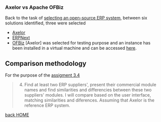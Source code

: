 ### Axelor vs Apache OFBiz
Back to the task of [selecting an open-source ERP system](https://code.33co.de/ehofmann/ERP-samk/issues/19), between six solutions identified, three were selected
- [Axelor](https://axelor.com/erp/)
- [ERPNext](https://erpnext.com/)
- [OFBiz](https://ofbiz.apache.org/)
[Axelor] was selected for testing purpose and an instance has been installed in a virtual machine and can be accessed [here](https://erp.33co.de).    

## Comparison methodology
For the purpose of the [assigment 3.4](assigments/assigment3.md)
> 4. Find at least two ERP suppliers', present their commercial module names and find similarities and differencies between these two suppliers' modules.
I will compare based on the user interface, matching similarities and diferences. Assuming that Axelor is the reference ERP system.

[back HOME](https://code.33co.de/ehofmann/ERP-samk)